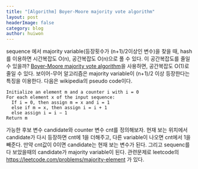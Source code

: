 ```yaml
---
title: "[Algorithm] Boyer-Moore majority vote algorithm"
layout: post
headerImage: false
category: blog
author: huiwon
---
```

sequence 에서 majority variable(등장횟수가 (n+1)/2이상인 변수)을 찾을 때, hash를 이용하면 시간복잡도 O(n), 공간복잡도 O(n)으로 풀 수 있다. 이 공간복잡도를 줄일 수 있을까?   [Boyer-Moore majority vote algorithm](https://en.wikipedia.org/wiki/Boyer%E2%80%93Moore_majority_vote_algorithm)을 사용하면, 공간복잡도 O(1)로 줄일 수 있다. 보이어-무어 알고리즘은 majority variable이 (n+1)/2 이상 등장한다는 특징을 이용한다. 다음은 wikipedia의 pseudo code이다.
```
Initialize an element m and a counter i with i = 0  
For each element x of the input sequence:  
  If i = 0, then assign m = x and i = 1  
  else if m = x, then assign i = i + 1  
  else assign i = i − 1  
Return m
```
가능한 후보 변수 candidate와 counter 변수 cnt를 정의해보자. 현재 보는 위치에서 candidate가 다시 등장하면 cnt에 1을 더해주고, 다른 variable이 나오면 cnt에서 1을 빼준다. 만약 cnt값이 0이면 candidate는 현재 보는 변수가 된다. 그리고 sequenc를 다 보았을때의 candidate가 majority variable이 된다. 관련문제로 leetcode의 https://leetcode.com/problems/majority-element 가 있다.
